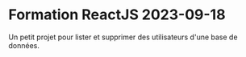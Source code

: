 # Formation ReactJS 2023-09-18

Un petit projet pour lister et supprimer des utilisateurs d'une base de
données.
